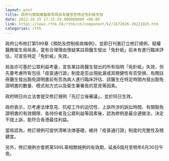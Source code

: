 ```yaml
---
layout: post
title: 政府刊憲賦權醫衞局局長有權宣告特定免針紙失效
date: 2022-10-25 17:31:59.000000000 +08:00
link: https://news.rthk.hk/rthk/ch/component/k2/1672626-20221025.htm
categories: rthk
---
```


政府公布修訂第599章《預防及控制疾病條例》，並即日刊憲訂立修訂規例，賦權醫務衞生局局長，當有合理理由懷疑某註冊醫生發出「免針紙」前未有進行臨床評估，可宣告特定「免針紙」失效。

局長亦可基於公眾利益考量，宣告某註冊醫生發出的所有指明「免針紙」失效，但先要考慮所有包括「疫苗通行證」制度是否出現紕漏或其穩健性有否受損、有關註冊醫生發出豁免證明書前有否為病人進行臨床評估、該醫生在特定時間內發出豁免證明書的數量、模式和方式以及衞生署署長的意見等因素。

政府明日向立法會提交修訂規例「先訂立後審議」，並於同日生效。

政府表示，已考慮法律意見、抗疫工作的迫切性、上訴所涉的訴訟時間、有關豁免證明書的有效期限、各持份者及公眾利益等因素後，認為修例是最合適做法，決定不提上訴，能符合香港最佳利益。

當局認為，修訂規例可提供清晰法律基礎，維持「疫苗通行證」制度的完整性及穩健度。

另外，修訂規例亦會將第599L章相關規例的有效期，延長6個月至明年6月30日午夜。
